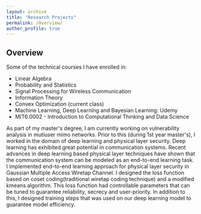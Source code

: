 ```yaml
---
layout: archive
title: "Research Projects"
permalink: /Overview/
author_profile: true
---
```


## Overview

Some of the technical courses I have enrolled in: 
* Linear Algebra
* Probability and Statistics 
* Signal Processing for Wireless Communication
* Information Theory
* Convex Optimization (current class)
* Machine Learning, Deep Learning and Bayesian Learning: Udemy
* MIT6.0002 - Introduction to Computational Thinking and Data Science

As part of my master's degree, I am currently working on vulnerability analysis in mutiuser mimo networks. Prior to this (during 1st year master's), 
I worked in the domain of deep learning and physical layer security. Deep learning has exhibited great potential in communication systems. Recent advances 
in deep learning based physical layer techniques have shown that the communication system can be modeled as an end-to-end learning task. I implemented 
end-to-end learning approach for physical layer security in Gaussian Multiple Access Wiretap Channel. I designed the loss function based on coset 
coding(traditional wiretap coding technique) and a modified kmeans algorithm. This loss function had controllable parameters that can be tuned to guarantee 
reliability, secrecy and user-priority. In addition to this, I designed training steps that was used on our deep learning model to guarantee model efficiency. 
